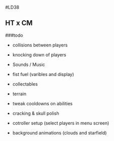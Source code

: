 #LD38

## HT x CM

###todo
- collisions between players
- knocking down of players
- Sounds / Music
- fist fuel (varibles and display)
- collectables
- terrain
- tweak cooldowns on abilities
- cracking & skull polish
- cotroller setup (select players in menu screen)

- background animations (clouds and starfield)
